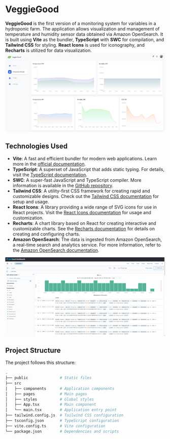 # VeggieGood

**VeggieGood** is the first version of a monitoring system for variables in a hydroponic farm. The application allows visualization and management of temperature and humidity sensor data obtained via Amazon OpenSearch. It is built using **Vite** as the bundler, **TypeScript** with **SWC** for compilation, and **Tailwind CSS** for styling. **React Icons** is used for iconography, and **Recharts** is utilized for data visualization.
![Dashboard Overwiew](src/assets/screendash.png)


## Technologies Used

- **Vite**: A fast and efficient bundler for modern web applications. Learn more in the [official documentation](https://vitejs.dev/).
- **TypeScript**: A superset of JavaScript that adds static typing. For details, visit the [TypeScript documentation](https://www.typescriptlang.org/).
- **SWC**: A super-fast JavaScript and TypeScript compiler. More information is available in the [GitHub repository](https://github.com/swc-project/swc).
- **Tailwind CSS**: A utility-first CSS framework for creating rapid and customizable designs. Check out the [Tailwind CSS documentation](https://tailwindcss.com/docs) for setup and usage.
- **React Icons**: A library providing a wide range of SVG icons for use in React projects. Visit the [React Icons documentation](https://react-icons.github.io/react-icons/) for usage and customization.
- **Recharts**: A chart library based on React for creating interactive and customizable charts. See the [Recharts documentation](https://recharts.org/en-US) for details on creating and configuring charts.
- **Amazon OpenSearch**: The data is ingested from Amazon OpenSearch, a real-time search and analytics service. For more information, refer to the [Amazon OpenSearch documentation](https://docs.aws.amazon.com/opensearch-service/latest/developerguide/what-is-amazon-opensearch-service.html).

![OpenSearch Overwiew](src/assets/opensearch.png)

## Project Structure

The project follows this structure:

```bash
.
├── public              # Static files
├── src
│   ├── components      # Application components
│   ├── pages           # Main pages
│   ├── styles          # Global styles
│   ├── App.tsx         # Main component
│   └── main.tsx        # Application entry point
├── tailwind.config.js  # Tailwind CSS configuration
├── tsconfig.json       # TypeScript configuration
├── vite.config.ts      # Vite configuration
└── package.json        # Dependencies and scripts
